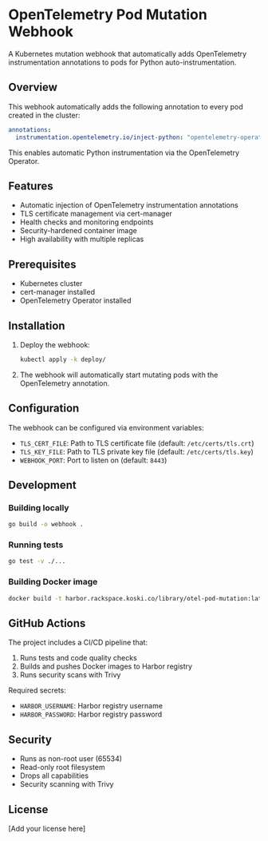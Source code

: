 # OpenTelemetry Pod Mutation Webhook

A Kubernetes mutation webhook that automatically adds OpenTelemetry instrumentation annotations to pods for Python auto-instrumentation.

## Overview

This webhook automatically adds the following annotation to every pod created in the cluster:

```yaml
annotations:
  instrumentation.opentelemetry.io/inject-python: "opentelemetry-operator-system/instrumentation"
```

This enables automatic Python instrumentation via the OpenTelemetry Operator.

## Features

- Automatic injection of OpenTelemetry instrumentation annotations
- TLS certificate management via cert-manager
- Health checks and monitoring endpoints
- Security-hardened container image
- High availability with multiple replicas

## Prerequisites

- Kubernetes cluster
- cert-manager installed
- OpenTelemetry Operator installed

## Installation

1. Deploy the webhook:
   ```bash
   kubectl apply -k deploy/
   ```

2. The webhook will automatically start mutating pods with the OpenTelemetry annotation.

## Configuration

The webhook can be configured via environment variables:

- `TLS_CERT_FILE`: Path to TLS certificate file (default: `/etc/certs/tls.crt`)
- `TLS_KEY_FILE`: Path to TLS private key file (default: `/etc/certs/tls.key`)
- `WEBHOOK_PORT`: Port to listen on (default: `8443`)

## Development

### Building locally

```bash
go build -o webhook .
```

### Running tests

```bash
go test -v ./...
```

### Building Docker image

```bash
docker build -t harbor.rackspace.koski.co/library/otel-pod-mutation:latest .
```

## GitHub Actions

The project includes a CI/CD pipeline that:

1. Runs tests and code quality checks
2. Builds and pushes Docker images to Harbor registry
3. Runs security scans with Trivy

Required secrets:
- `HARBOR_USERNAME`: Harbor registry username
- `HARBOR_PASSWORD`: Harbor registry password

## Security

- Runs as non-root user (65534)
- Read-only root filesystem
- Drops all capabilities
- Security scanning with Trivy

## License

[Add your license here]